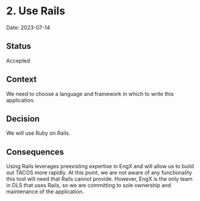 # 2. Use Rails

Date: 2023-07-14

## Status

Accepted

## Context

We need to choose a language and framework in which to write this application.

## Decision

We will use Ruby on Rails.

## Consequences

Using Rails leverages preexisting expertise in EngX and will allow us to build out TACOS more rapidly. At this point,
we are not aware of any functionality this tool will need that Rails cannot provide. However, EngX is the only team in
DLS that uses Rails, so we are committing to sole ownership and maintenance of the application.
